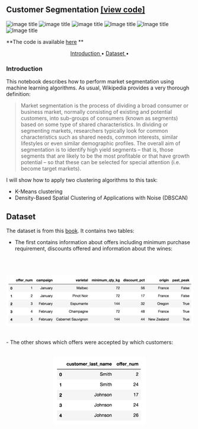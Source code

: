 ## Customer Segmentation [[view code]]( https://github.com/rjwizecom/unsupervised_machine_learning/blob/main/clustering_for_customer_segmentation/notebooks/customer_segmentation.ipynb) 
![image title](https://img.shields.io/badge/statsmodels-0.9.0-blue.svg) ![image title](https://img.shields.io/badge/python-v3.6-green.svg) ![image title](https://img.shields.io/badge/ntlk-v3.2.5-yellow.svg) ![Image title](https://img.shields.io/badge/sklearn-0.19.1-orange.svg) ![Image title](https://img.shields.io/badge/pandas-0.22.0-red.svg) ![Image title](https://img.shields.io/badge/matplotlib-v2.1.2-orange.svg)

**The code is available [here]( https://github.com/rjwizecom/unsupervised_machine_learning/blob/main/clustering_for_customer_segmentation/notebooks/customer_segmentation.ipynb) **

<p align="center">
  <a href="#intro"> Introduction </a> •
  <a href="#data"> Dataset </a> •
</p> 

<a id = 'intro'></a>
### Introduction

This notebook describes how to perform market segmentation using machine learning algorithms. As usual, Wikipedia provides a very thorough definition:

> Market segmentation is the process of dividing a broad consumer or business market, normally consisting of existing and potential customers, into sub-groups of consumers (known as segments) based on some type of shared characteristics. In dividing or segmenting markets, researchers typically look for common characteristics such as shared needs, common interests, similar lifestyles or even similar demographic profiles. The overall aim of segmentation is to identify high yield segments – that is, those segments that are likely to be the most profitable or that have growth potential – so that these can be selected for special attention (i.e. become target markets).

I will show how to apply two clustering algorithms to this task:
- K-Means clustering
- Density-Based Spatial Clustering of Applications with Noise (DBSCAN)

<a id = 'data'></a>
## Dataset

The dataset is from this [book](https://www.amazon.com/Data-Smart-Science-Transform-Information-ebook/dp/B00F0WRXI0/ref=mt_kindle?_encoding=UTF8&me=). It contains two tables:
- The first contains information about offers including minimum purchase requirement, discounts offered and information about the wines: 
<br>
<br>
<p align="center">
  <img src="images/df1.png" 
       width="650">
</p>
<br>
- The other shows which offers were accepted by which customers: 
<br>
<br>
<p align="center">
  <img src="images/df2.png" 
       width="250">
</p>
<br>
